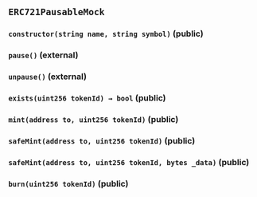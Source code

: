 ## `ERC721PausableMock`






### `constructor(string name, string symbol)` (public)





### `pause()` (external)





### `unpause()` (external)





### `exists(uint256 tokenId) → bool` (public)





### `mint(address to, uint256 tokenId)` (public)





### `safeMint(address to, uint256 tokenId)` (public)





### `safeMint(address to, uint256 tokenId, bytes _data)` (public)





### `burn(uint256 tokenId)` (public)








